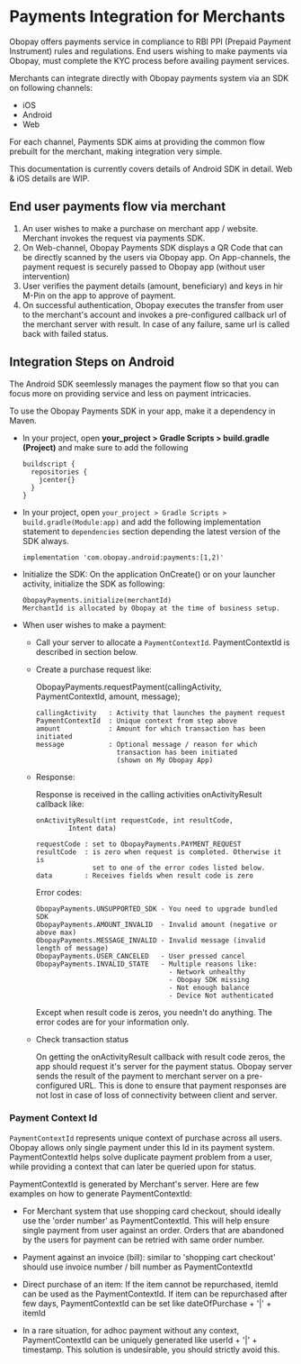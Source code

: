 # Payments Integration for Merchants

Obopay offers payments service in compliance to RBI PPI (Prepaid Payment Instrument) rules and regulations. End users wishing to make payments via Obopay, must complete the KYC process before availing payment services. 

Merchants can integrate directly with Obopay payments system via an SDK on following channels:

- iOS
- Android
- Web 

For each channel, Payments SDK aims at providing the common flow prebuilt for the merchant, making integration very simple. 

This documentation is currently covers details of Android SDK in detail. Web & iOS details are WIP.

## End user payments flow via merchant

1) An user wishes to make a purchase on merchant app / website. Merchant invokes the request via payments SDK. 
2) On Web-channel, Obopay Payments SDK displays a QR Code that can be directly scanned by the users via Obopay app. On App-channels, the payment request is securely passed to Obopay app (without user intervention)
3) User verifies the payment details (amount, beneficiary) and keys in hir M-Pin on the app to approve of payment.
4) On successful authentication, Obopay executes the transfer from user to the merchant's account and invokes a pre-configured callback url of the merchant server with result. In case of any failure, same url is called back with failed status.


## Integration Steps on Android

The Android SDK seemlessly manages the payment flow so that you can focus more on providing service and less on payment intricacies.

To use the Obopay Payments SDK in your app, make it a dependency in Maven.

- In your project, open **your_project > Gradle Scripts > build.gradle (Project)** and make sure to add the following  

      buildscript {
        repositories {
          jcenter{}
        }
      }

- In your project, open `your_project > Gradle Scripts > build.gradle(Module:app)` and add the following implementation statement to `dependencies` section depending the latest version of the SDK always.

      implementation 'com.obopay.android:payments:[1,2)'

- Initialize the SDK: On the application OnCreate() or on your launcher activity, initialize the SDK as following:

      ObopayPayments.initialize(merchantId)
      MerchantId is allocated by Obopay at the time of business setup.

- When user wishes to make a payment:

  - Call your server to allocate a `PaymentContextId`. PaymentContextId is described in section below.
  
  - Create a purchase request like:

    ObopayPayments.requestPayment(callingActivity, PaymentContextId, amount, message);

        callingActivity   : Activity that launches the payment request
        PaymentContextId  : Unique context from step above
        amount            : Amount for which transaction has been initiated 
        message           : Optional message / reason for which 
                            transaction has been initiated 
                            (shown on My Obopay App)

  - Response:

    Response is received in the calling activities onActivityResult callback like:

        onActivityResult(int requestCode, int resultCode,
                Intent data)

        requestCode : set to ObopayPayments.PAYMENT_REQUEST
        resultCode  : is zero when request is completed. Otherwise it is 
                      set to one of the error codes listed below.
        data        : Receives fields when result code is zero

    Error codes:

        ObopayPayments.UNSUPPORTED_SDK - You need to upgrade bundled SDK
        ObopayPayments.AMOUNT_INVALID  - Invalid amount (negative or above max)
        ObopayPayments.MESSAGE_INVALID - Invalid message (invalid length of message)
        ObopayPayments.USER_CANCELED   - User pressed cancel
        ObopayPayments.INVALID_STATE   - Multiple reasons like: 
                                         - Network unhealthy
                                         - Obopay SDK missing
                                         - Not enough balance
                                         - Device Not authenticated

    Except when result code is zeros, you needn't do anything. The error codes are for your information only.

  - Check transaction status

    On getting the onActivityResult callback with result code zeros, the app should request it's server for the payment status. Obopay server sends the result of the payment to merchant server on a pre-configured URL. This is done to ensure that payment responses are not lost in case of loss of connectivity between client and server.

### Payment Context Id

`PaymentContextId` represents unique context of purchase across all users. Obopay allows only single payment under this Id in its payment system. PaymentContextId helps solve duplicate payment problem from a user, while providing a context that can later be queried upon for status.

PaymentContextId is generated by Merchant's server. Here are few examples on how to generate PaymentContextId:

- For Merchant system that use shopping card checkout, should ideally use the 'order number' as PaymentContextId. This will help ensure single payment from user against an order. Orders that are abandoned by the users for payment can be retried with same order number.

- Payment against an invoice (bill): similar to 'shopping cart checkout' should use invoice number / bill number as PaymentContextId

- Direct purchase of an item: If the item cannot be repurchased, itemId can be used as the PaymentContextId. If item can be repurchased after few days, PaymentContextId can be set like dateOfPurchase + '|' + itemId

- In a rare situation, for adhoc payment without any context, PaymentContextId can be uniquely generated like userId + '|' + timestamp. This solution is undesirable, you should strictly avoid this.

